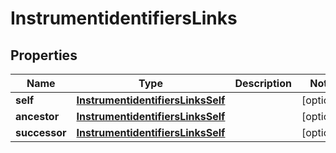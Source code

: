 
# InstrumentidentifiersLinks

## Properties
Name | Type | Description | Notes
------------ | ------------- | ------------- | -------------
**self** | [**InstrumentidentifiersLinksSelf**](InstrumentidentifiersLinksSelf.md) |  |  [optional]
**ancestor** | [**InstrumentidentifiersLinksSelf**](InstrumentidentifiersLinksSelf.md) |  |  [optional]
**successor** | [**InstrumentidentifiersLinksSelf**](InstrumentidentifiersLinksSelf.md) |  |  [optional]



